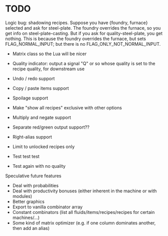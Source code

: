 # TODO

Logic bug: shadowing recipes.
Suppose you have {foundry, furnace} selected and ask for steel-plate.
The foundry overrides the furnace, so you get info on steel-plate-casting.
But if you ask for quality-steel-plate, you get nothing.  This is because
the foundry overrides the furnace, but sets FLAG_NORMAL_INPUT; but there is
no FLAG_ONLY_NOT_NORMAL_INPUT.

* Matrix class so the Lua will be nicer

* Quality indicator: output a signal "Q" or so whose quality is set to the recipe quality, for downstream use
* Undo / redo support
* Copy / paste items support
* Spoilage support
* Make "show all recipes" exclusive with other options
* Multiply and negate support
* Separate red/green output support??
* Right-alias support
* Limit to unlocked recipes only
* Test test test
* Test again with no quality

Speculative future features
* Deal with probabilities
* Deal with productivity bonuses (either inherent in the machine or with modules)
* Better graphics
* Export to vanilla combinator array
* Constant combinators (list all fluids/items/recipes/recipes for certain machines/...)
* Some kind of matrix optimizer (e.g. if one column dominates another, then add an alias)